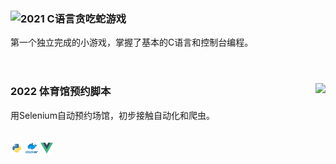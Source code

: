 <div align="left">
  <a href="https://github.com/jadeproheshan/easysnake">
    <img align="left" src="https://github-readme-stats.vercel.app/api/pin/?username=jadeproheshan&repo=easysnake&theme=buefy" />
  </a>
  <div style="margin-bottom: 1rem">
    <h3>2021 C语言贪吃蛇游戏</h3>
    第一个独立完成的小游戏，掌握了基本的C语言和控制台编程。
  </div>
</div>
<br clear="all" />

<div align="left">
  <a href="https://github.com/script-develop/XMU_Reservation-script">
    <img align="right" src="https://github-readme-stats.vercel.app/api/pin/?username=script-develop&repo=XMU_Reservation-script&theme=buefy" />
  </a>
  <div style="margin-bottom: 1rem">
    <h3>2022 体育馆预约脚本</h3>
    用Selenium自动预约场馆，初步接触自动化和爬虫。
  </div>
</div>
<br clear="all" />

<div align="left">
  <code><img height="20" alt="python" src="https://raw.githubusercontent.com/github/explore/master/topics/python/python.png"></code>
  <code><img height="20" alt="docker" src="https://raw.githubusercontent.com/github/explore/master/topics/docker/docker.png"></code>
  <code><img height="20" alt="vue" src="https://raw.githubusercontent.com/github/explore/master/topics/vue/vue.png"></code>
</div>
